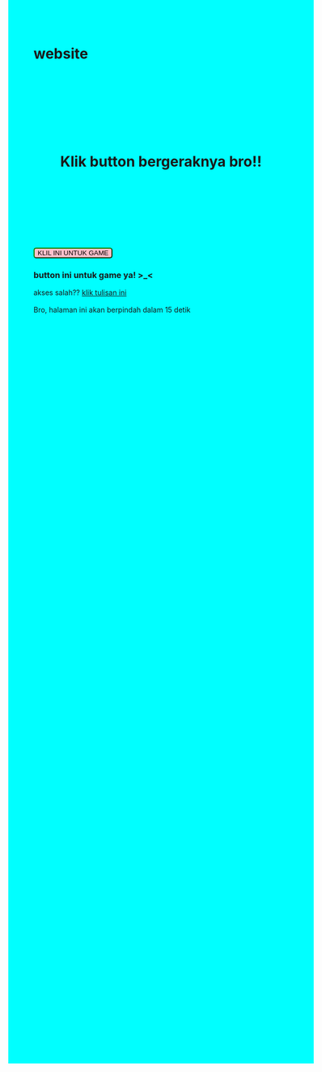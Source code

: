 # website
<html>
<head>
<title>hello.com</title>
</head>
<style>
button {
border-color: green;
background-color: pink;
margin-top: 100px;
border-radius: 5px;
}
body {
  width: 100%;
  height: 50%;
  background-color: cyan;
}
buttonNetral {
    background-color: red;
}
</style>
<body><marquee>
  <center>
<a href="https://wa.me/+6285239033522?text=Hai+aku+(nama+kamu)+ingin+jadi+temanmu😁" </a>
  <button font size= "500">KLIK INI UNTUK BERTEMAN</button>
  </center>
</marquee>
<h1 align="center">Klik button bergeraknya bro!!</h1><br>
<br>
<a href="https://www.crazygames.co.id/" target="_blank" </a>
    <button>KLIL INI UNTUK GAME</button></a>
<h3> button ini untuk game ya! >_<</h3>
akses salah??
<a href="https://www.google.com/search?q=gambar+asbak+bali&oq=gambar+asbak+bali&gs_lcrp=EgZjaHJvbWUyBggAEEUYOdIBCDQzOTVqMGo5qAIAsAIA&client=ms-android-samsung-ss&sourceid=chrome-mobile&ie=UTF-8">klik tulisan ini</a><br>
<br>
Bro, halaman ini akan berpindah dalam 15 detik
</body>
<script>
    // Fungsi untuk mengarahkan ke halaman berikutnya
    function redirectToNextPage() {
        // Ganti 'halaman-berikutnya.html' dengan URL halaman berikutnya
        window.location.href = 'https://youtu.be/ErMSHiQRnc8?si=Sl_KBP3oKLEnkjWk';
    }

    // Panggil fungsi untuk mengarahkan setelah beberapa waktu (dalam milidetik)
    setTimeout(redirectToNextPage, 15000); // Contoh: mengarahkan setelah 3 detik
</script>
</html>
